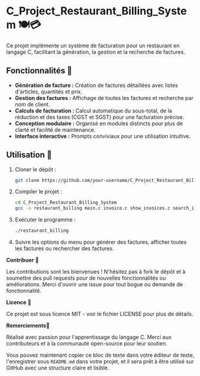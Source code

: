 # C_Project_Restaurant_Billing_System 🍽️💳

Ce projet implémente un système de facturation pour un restaurant en langage C, facilitant la génération, la gestion et la recherche de factures.

## Fonctionnalités 🌟

- **Génération de facture :** Création de factures détaillées avec listes d'articles, quantités et prix.
- **Gestion des factures :** Affichage de toutes les factures et recherche par nom de client.
- **Calculs de facturation :** Calcul automatique du sous-total, de la réduction et des taxes (CGST et SGST) pour une facturation précise.
- **Conception modulaire :** Organisé en modules distincts pour plus de clarté et facilité de maintenance.
- **Interface interactive :** Prompts conviviaux pour une utilisation intuitive.

## Utilisation 🚀

1. Cloner le dépôt :
   ```bash
   git clone https://github.com/your-username/C_Project_Restaurant_Billing_System.git

2. Compiler le projet :
   ```bash
   cd C_Project_Restaurant_Billing_System
   gcc -o restaurant_billing main.c invoice.c show_invoices.c search_invoice.c

3. Exécuter le programme :
   ```bash
   ./restaurant_billing

4. Suivre les options du menu pour générer des factures, afficher toutes les factures ou rechercher des factures.

__Contribuer__ 🤝

Les contributions sont les bienvenues ! N'hésitez pas à fork le dépôt et à soumettre des pull requests pour de nouvelles fonctionnalités ou améliorations. Merci d'ouvrir une issue pour tout bogue ou demande de fonctionnalité.

__Licence__ 📄

Ce projet est sous licence MIT - voir le fichier LICENSE pour plus de détails.

**Remerciements**🙏

Réalisé avec passion pour l'apprentissage du langage C.
Merci aux contributeurs et à la communauté open-source pour leur soutien.

Vous pouvez maintenant copier ce bloc de texte dans votre éditeur de texte, l'enregistrer sous `README.md` dans votre projet, et il sera prêt à être utilisé sur GitHub avec une structure claire et lisible.
